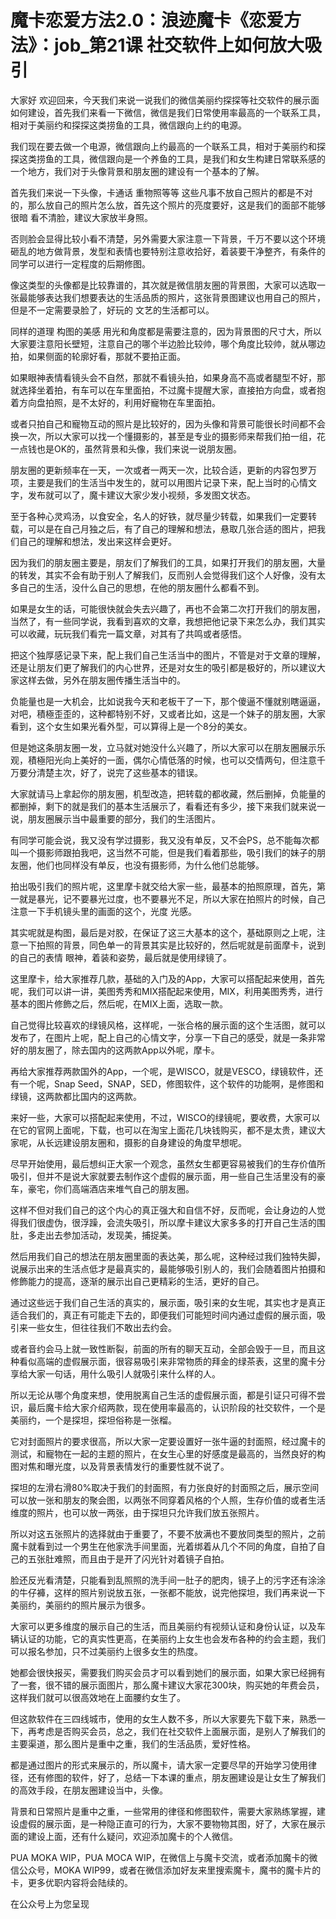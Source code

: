 # 魔卡恋爱方法2.0：浪迹魔卡《恋爱方法》：job_第21课 社交软件上如何放大吸引

大家好 欢迎回来，今天我们来说一说我们的微信美丽约探探等社交软件的展示面如何建设，首先我们来看一下微信，微信是我们日常使用率最高的一个联系工具，相对于美丽约和探探这类捞鱼的工具，微信跟向上约的电源。

我们现在要去做一个电源，微信跟向上约最高的一个联系工具，相对于美丽约和探探这类捞鱼的工具，微信跟向是一个养鱼的工具，是我们和女生构建日常联系感的一个地方，我们对于头像背景和朋友圈的建设有一个基本的了解。

首先我们来说一下头像，卡通话 重物照等等 这些凡事不放自己照片的都是不对的，那么放自己的照片怎么放，首先这个照片的亮度要好，这是我们的面部不能够很暗 看不清脸，建议大家放半身照。

否则脸会显得比较小看不清楚，另外需要大家注意一下背景，千万不要以这个环境砸乱的地方做背景，发型和表情也要特别注意收拾好，着装要干净整齐，有条件的同学可以进行一定程度的后期修图。

像这类型的头像都是比较靠谱的，其次就是微信朋友圈的背景图，大家可以选取一张最能够表达我们想要表达的生活品质的照片，这张背景图建议也用自己的照片，但是不一定需要录脸了，好玩的 文艺的生活都可以。

同样的道理 构图的美感 用光和角度都是需要注意的，因为背景图的尺寸大，所以大家要注意阳长壁短，注意自己的哪个半边脸比较帅，哪个角度比较帅，就从哪边拍，如果侧面的轮廓好看，那就不要拍正面。

如果眼神表情看镜头会不自然，那就不看镜头拍，如果身高不高或者腿型不好，那就选择坐着拍，有车可以在车里面拍，不过魔卡提醒大家，直接拍方向盘，或者抱着方向盘拍照，是不太好的，利用好寵物在车里面拍。

或者只拍自己和寵物互动的照片是比较好的，因为头像和背景可能很长时间都不会换一次，所以大家可以找一个懂摄影的，甚至是专业的摄影师来帮我们拍一组，花一点钱也是OK的，虽然背景和头像，我们来说一说朋友圈。

朋友圈的更新频率在一天，一次或者一两天一次，比较合适，更新的内容包罗万项，主要是我们的生活当中发生的，就可以用图片记录下来，配上当时的心情文字，发布就可以了，魔卡建议大家少发小视频，多发图文状态。

至于各种心灵鸡汤，以食安全，名人的好铁，就尽量少转载，如果我们一定要转载，可以是在自己月独之后，有了自己的理解和想法，悬取几张合适的图片，把我们自己的理解和想法，发出来这样会更好。

因为我们的朋友圈主要是，朋友们了解我们的工具，如果打开我们的朋友圈，大量的转发，其实不会有助于别人了解我们，反而别人会觉得我们这个人好像，没有太多自己的生活，没什么自己的思想，在他的朋友圈什么都看不到。

如果是女生的话，可能很快就会失去兴趣了，再也不会第二次打开我们的朋友圈，当然了，有一些同学说，我看到喜欢的文章，我想把他记录下来怎么办，我们其实可以收藏，玩玩我们看完一篇文章，对其有了共鸣或者感悟。

把这个独厚感记录下来，配上我们自己生活当中的图片，不管是对于文章的理解，还是让朋友们更了解我们的内心世界，还是对女生的吸引都是极好的，所以建议大家这样去做，另外在朋友圈传播生活当中的。

负能量也是一大机会，比如说我今天和老板干了一下，那个傻逼不懂就别瞎逼逼，对吧，積極歪歪的，这种都特别不好，又或者比如，这是一个妹子的朋友圈，大家看到，这个女生如果光看外型，可以算得上是一个8分的美女。

但是她这条朋友圈一发，立马就对她没什么兴趣了，所以大家可以在朋友圈展示乐观，積極阳光向上美好的一面，偶尔心情低落的时候，也可以交情两句，但注意千万要分清楚主次，好了，说完了这些基本的错误。

大家就请马上拿起你的朋友圈，机型改造，把转载的都收藏，然后删掉，负能量的都删掉，剩下的就是我们的基本生活展示了，看看还有多少，接下来我们就来说一说，朋友圈展示当中最重要的部分，我们的生活图片。

有同学可能会说，我又没有学过摄影，我又没有单反，又不会PS，总不能每次都叫一个摄影师跟拍我吧，这当然不可能，但是我们看着那些，吸引我们的妹子的朋友圈，他们也同样没有单反，也没有摄影师，为什么他们总能够。

拍出吸引我们的照片呢，这里摩卡就交给大家一些，最基本的拍照原理，首先，第一就是暴光，记不要暴光过度，也不要暴光不足，所以大家在拍照片的时候，自己注意一下手机镜头里的画面的这个，光度 光感。

其实呢就是构图，最后是对胶，在保证了这三大基本的这个，基础原则之上呢，注意一下拍照的背景，同色单一的背景其实是比较好的，然后呢就是前面摩卡，说到的自己的表情 眼神，着装和姿势，最后就是使用绿镜了。

这里摩卡，给大家推荐几款，基础的入门及的App，大家可以搭配起来使用，首先呢，我们可以讲一讲，美图秀秀和MIX搭配起来使用，MIX，利用美图秀秀，进行基本的图片修飾之后，然后呢，在MIX上面，选取一款。

自己觉得比较喜欢的绿镜风格，这样呢，一张合格的展示面的这个生活图，就可以发布了，在图片上呢，配上自己的心情文字，分享一下自己的感受，就是一条非常好的朋友圈了，除去国内的这两款App以外呢，摩卡。

再给大家推荐两款国外的App，一个呢，是WISCO，就是VESCO，绿镜软件，还有一个呢，Snap Seed，SNAP，SED，修图软件，这个软件的功能啊，是修图和绿镜，这两款都比国内的这两款。

来好一些，大家可以搭配起来使用，不过，WISCO的绿镜呢，要收费，大家可以在它的官网上面呢，下载，也可以在淘宝上面花几块钱购买，都不是太贵，建议大家呢，从长远建设朋友圈和，摄影的自身建设的角度早想呢。

尽早开始使用，最后想纠正大家一个观念，虽然女生都更容易被我们的生存价值所吸引，但并不是说大家就要去制作这个虚假的展示面，用一些自己生活里没有的豪车，豪宅，你们高端酒店来堆气自己的朋友圈。

这样不但对我们自己的这个内心的真正强大和自信不好，反而呢，会让身边的人觉得我们很虚伪，很浮躁，会流失吸引，所以摩卡建议大家多多的打开自己生活的围肚，多走出去参加活动，发现美，捕捉美。

然后用我们自己的想法在朋友圈里面的表达美，那么呢，这种经过我们独特失脚，说展示出来的生活点低才是最真实的，最能够吸引别人的，我们会随着图片拍摄和修飾能力的提高，逐渐的展示出自己更精彩的生活，更好的自己。

通过这些远于我们自己生活的真实的，展示面，吸引来的女生呢，其实也才是真正适合我们的，真正有可能走下去的，即便我们可能短时间内通过虚假的展示面，吸引来一些女生，但往往我们不敢出去约会。

或者音约会马上就一致性断裂，前面的所有的聊天互动，全部会毁于一旦，而且这种看似高端的虚假展示面，很容易吸引来非常物质的拜金的绿茶表，这里的魔卡分享给大家一句话，用什么吸引人就吸引来什么样的人。

所以无论从哪个角度来想，使用脱离自己生活的虚假展示面，都是引证只可得不尝识，最后魔卡给大家介绍两款，现在使用率最高的，认识阶段的社交软件，一个是美丽约，一个是探坦，探坦俗称是一张榴。

它对封面照片的要求很高，所以大家一定要设置好一张牛逼的封面照，经过魔卡的测试，和寵物在一起的主题的照片，在女生心里的好感度是最高的，当然良好的构图对焦和曝光度，以及背景表情发行的重要性就不说了。

探坦的左滑右滑80%取决于我们的封面照，有力张良好的封面照之后，展示空间可以放一张和朋友的聚会图，以两张不同穿着风格的个人照，生存价值的或者生活维度的照片，也可以放一两张，由于探坦只允许我们放五张照片。

所以对这五张照片的选择就由于重要了，不要不放满也不要放同类型的照片，之前魔卡就看到过一个男生在他家洗手间里面，光着绑着从几个不同的角度，自拍了自己的五张肚难照，而且由于是开了闪光针对着镜子自拍。

脸还反光看清楚，只能看到乱照照的洗手间一肚子的肥肉，镜子上的污字还有涂涂的牛仔褲，这样的照片别说放五张，一张都不能放，说完他探坦，我们再来说一下美丽约，美丽约的照片展示为很多。

大家可以更多维度的展示自己的生活，而且美丽约有视频认证和身份认证，以及车辆认证的功能，它的真实性更高，在美丽约上女生也会发布各种的约会主题，我们可以报名参加，只不过美丽约上很多女生的热度。

她都会很快报买，需要我们购买会员才可以看到她们的展示面，如果大家已经拥有了一套，很不错的展示面图片，那么魔卡建议大家花300块，购买她的年费会员，这样我们就可以很高效地在上面腰约女生了。

但这款软件在三四线城市，使用的女生人数不多，所以大家要先下载下来，熟悉一下，再考虑是否购买会员，总之，我们在社交软件上面展示面，是别人了解我们的主要渠道，那么图片是重中之重，我们的生活品质，爱好性格。

都是通过图片的形式来展示的，所以魔卡，请大家一定要尽早的开始学习使用律径，还有修图的软件，好了，总结一下本课的重点，朋友圈建设是让女生了解我们的高效手段，在朋友圈建设当中，头像。

背景和日常照片是重中之重，一些常用的律径和修图软件，需要大家熟练掌握，建设虚假的展示面，是一种隐正直可的行为，大家不要物物其图，好了，大家在展示面的建设上面，还有什么疑问，欢迎添加魔卡的个人微信。

PUA MOKA WIP，PUA MOCA WIP，在微信上与魔卡交流，或者添加魔卡的微信公众号，MOKA WIP99，或者在微信添加好友来里搜索魔卡，魔书的魔卡片的卡，更多优职内容将会陆续的。

在公众号上为您呈现